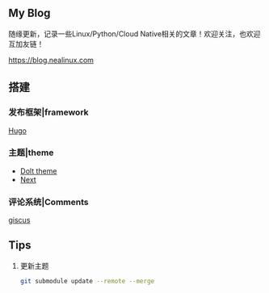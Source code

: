 ## My Blog

随缘更新，记录一些Linux/Python/Cloud Native相关的文章！欢迎关注，也欢迎互加友链！

<https://blog.nealinux.com>

## 搭建

### 发布框架|framework
[Hugo](https://gohugo.io/)

### 主题|theme
- [Dolt theme](https://github.com/HEIGE-PCloud/DoIt)
- [Next](https://github.com/hugo-next/hugo-theme-next)

### 评论系统|Comments
[giscus](https://giscus.app/zh-CN)

##  Tips

1. 更新主题

    ```bash
    git submodule update --remote --merge
    ```
